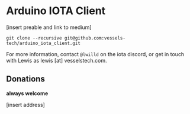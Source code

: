 # Arduino IOTA Client

[insert preable and link to medium]


```
git clone --recursive git@github.com:vessels-tech/arduino_iota_client.git
```


For more information, contact `@lwilld` on the iota discord, or get in touch with Lewis as lewis [at] vesselstech.com.

## Donations

**always welcome**

[insert address]